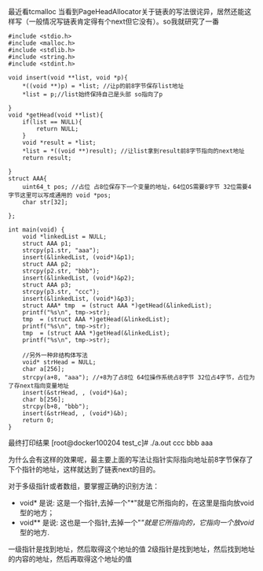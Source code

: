 最近看tcmalloc 当看到PageHeadAllocator关于链表的写法很诧异，居然还能这样写（一般情况写链表肯定得有个next但它没有）。so我就研究了一番
```
#include <stdio.h>
#include <malloc.h>
#include <stdlib.h>
#include <string.h>
#include <stdint.h>

void insert(void **list, void *p){
    *((void **)p) = *list; //让p的前8字节保存list地址
    *list = p;//list始终保持自己是头部 so指向了p
   
}
void *getHead(void **list){
    if(list == NULL){
        return NULL;
    }
    void *result = *list;
    *list = *((void **)result); //让list拿到result前8字节指向的next地址
    return result;

}
struct AAA{
    uint64_t pos; //占位 占8位保存下一个变量的地址，64位OS需要8字节 32位需要4字节这里可以写成通用的 void *pos;
    char str[32];

};

int main(void) {
    void *linkedList = NULL;
    struct AAA p1;
    strcpy(p1.str, "aaa");
    insert(&linkedList, (void*)&p1);
    struct AAA p2;
    strcpy(p2.str, "bbb");
    insert(&linkedList, (void*)&p2);
    struct AAA p3;
    strcpy(p3.str, "ccc");
    insert(&linkedList, (void*)&p3);
    struct AAA* tmp  = (struct AAA *)getHead(&linkedList);
    printf("%s\n", tmp->str);
    tmp  = (struct AAA *)getHead(&linkedList);
    printf("%s\n", tmp->str);
    tmp  = (struct AAA *)getHead(&linkedList);
    printf("%s\n", tmp->str);

    //另外一种非结构体写法
    void* strHead = NULL;
    char a[256];
    strcpy(a+8, "aaa"); //+8为了占8位 64位操作系统占8字节 32位占4字节，占位为了存next指向变量地址
    insert(&strHead, , (void*)&a);
    char b[256];
    strcpy(b+8, "bbb");
    insert(&strHead, , (void*)&b);
    return 0;
}
```
最终打印结果
[root@docker100204 test_c]# ./a.out
ccc
bbb
aaa

为什么会有这样的效果呢，最主要上面的写法让指针实际指向地址前8字节保存了下个指针的地址，这样就达到了链表next的目的。

对于多级指针或者数组，要掌握正确的识别方法：
- void*  是说: 这是一个指针,去掉一个"*"就是它所指向的，在这里是指向放void型的地方；
- void** 是说: 这也是一个指针,去掉一个"*"就是它所指向的，它指向一个放void*型的地方.

一级指针是找到地址，然后取得这个地址的值
2级指针是找到地址，然后找到地址的内容的地址，然后再取得这个地址的值

